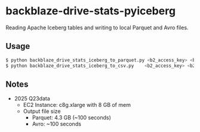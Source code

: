 # backblaze-drive-stats-pyiceberg

Reading Apache Iceberg tables and writing to local Parquet and Avro files.

## Usage

```bash
$ python backblaze_drive_stats_iceberg_to_parquet.py <b2_access_key> <b2_secret_access_key> <parquet_output_file> 
$ python backblaze_drive_stats_iceberg_to_csv.py    <b2_access_key> <b2_secret_access_key> <avro_output_file>
```

## Notes

* 2025 Q23data
  * EC2 Instance: c8g.xlarge with 8 GB of mem
  * Output file size
    * Parquet: 4.3 GB (~100 seconds) 
    * Avro: ~100 seconds
